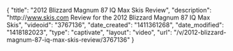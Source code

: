 {
    "title": "2012 Blizzard Magnum 87 IQ Max Skis Review",
    "description": "http:\/\/www.skis.com Review for the 2012 Blizzard Magnum 87 IQ Max Skis",
    "videoid": "3767136",
    "date_created": "1411361268",
    "date_modified": "1418182023",
    "type": "captivate",
    "layout": "video",
    "url": "\/v\/2012-blizzard-magnum-87-iq-max-skis-review\/3767136"
}